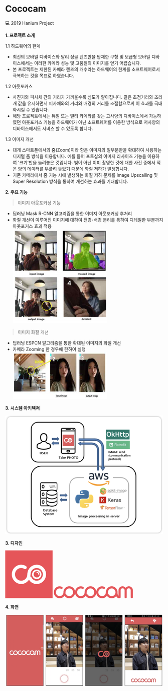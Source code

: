 # Cococam
:computer: 2019 Hanium Project 


**1. 프로젝트 소개**

1.1 하드웨어의 한계
- 최신의 모바일 디바이스와 달리 싱글 렌즈만을 탑재한 구형 및 보급형 모바일 디바이스에서는 이러한 카메라 성능 및 고품질의 이미지를 얻기 어렵습니다. 
- 본 프로젝트는 제한된 카메라 렌즈의 개수라는 하드웨어의 한계를 소프트웨어로서 극복하는 것을 목표로 하였습니다.

1.2 아웃포커스
- 사진기와 피사체 간의 거리가 가까울수록 심도가 얕아집니다. 같은 초점거리와 조리개 값을 유지하면서 피사체와의 거리와 배경의 거리를 조절함으로써 이 효과를 극대화시킬 수 있습니다. 
- 해당 프로젝트에서는 듀얼 또는 멀티 카메라를 갖는 고사양의 디바이스에서 가능하였던 아웃포커스 기능을 하드웨어가 아닌 소프트웨어를 이용한 방식으로 저사양의 디바이스에서도 서비스 할 수 있도록 합니다. 

1.3 이미지 개선
- 대개 스마트폰에서의 줌(Zoom)이라 함은 이미지의 일부분만을 확대하여 사용하는 디지털 줌 방식을 이용합니다. 예를 들어 포토샵의 이미지 리사이즈 기능을 이용하여 '크기'만을 늘려놓은 것입니다. 빛이 아닌 이미 촬영한 것에 대한 사진 중에서 적은 양의 데이터를 부풀려 놓았기 때문에 화질 저하가 발생합니다. 
- 기존 카메라에서 줌 기능 시에 발생하는 화질 저하 문제를 Image Upscailing 및 Super Resolution 방식을 통하여 개선하는 효과를 기대합니다.


**2. 주요 기능**

> 이미지 아웃포커싱 기능
- 딥러닝 Mask R-CNN 알고리즘을 통한 이미지 아웃포커싱 후처리
- 화질 개선이 이루어진 이미지에 대하여 전경-배경 분리를 통하여 디테일한 부분까지 아웃포커스 효과 적용 </br>
<img src="/Images/descriptions/outfocusing.png" width="300px" height="300px"/></img>

> 이미지 화질 개선
- 딥러닝 ESPCN 알고리즘을 통한 확대된 이미지의 화질 개선
- 카메라 Zooming 한 경우에 한하여 실행</br>
<img src="/Images/descriptions/upscailing.png" width="300px" height="150px"></img>

**3. 시스템 아키텍쳐**

<img src="/Images/system.png"></img>

**3. 디자인**

<img src="/Images/app_icon1.png" width="30%" height="30%"></img>
<img src="/Images/full_logo_pk1.png" width="50%" height="10%"/>

**4. 화면**

<img src="/Images/screenshot.png"></img>

